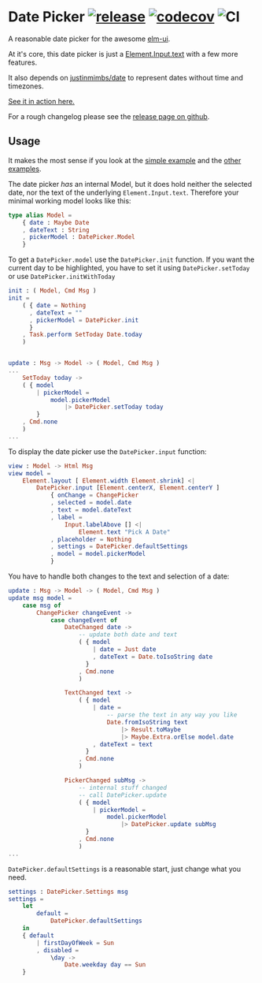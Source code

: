 # Date Picker [![release](https://github-basic-badges.herokuapp.com/release/FabHof/elm-ui-datepicker.svg)](https://package.elm-lang.org/packages/fabhof/elm-ui-datepicker/latest/) [![codecov](https://codecov.io/gh/FabHof/elm-ui-datepicker/branch/main/graph/badge.svg)](https://codecov.io/gh/FabHof/elm-ui-datepicker) ![CI](https://github.com/FabHof/elm-ui-datepicker/workflows/CI/badge.svg?branch=main)

A reasonable date picker for the awesome [elm-ui](https://package.elm-lang.org/packages/mdgriffith/elm-ui/latest/).

At it's core, this date picker is just a [Element.Input.text](https://package.elm-lang.org/packages/mdgriffith/elm-ui/latest/Element-Input#text) with a few more features.

It also depends on [justinmimbs/date](https://package.elm-lang.org/packages/justinmimbs/date/latest/) to represent dates without time and timezones.

[See it in action here.](https://fabhof.github.io/elm-ui-datepicker/)

For a rough changelog please see the [release page on github](https://github.com/FabHof/elm-ui-datepicker/releases).

## Usage

It makes the most sense if you look at the [simple example](https://github.com/FabHof/elm-ui-datepicker/blob/main/examples/Simple.elm) and the [other examples](https://github.com/FabHof/elm-ui-datepicker/tree/main/examples).

The date picker *has* an internal Model, but it does hold neither the selected date, nor the text of the underlying `Element.Input.text`. Therefore your minimal working model looks like this:

```elm
type alias Model =
    { date : Maybe Date
    , dateText : String
    , pickerModel : DatePicker.Model
    }
```

To get a `DatePicker.model` use the `DatePicker.init` function. If you want the current day to be highlighted, you have to set it using `DatePicker.setToday` or use `DatePicker.initWithToday` 

```elm
init : ( Model, Cmd Msg )
init =
    ( { date = Nothing
      , dateText = ""
      , pickerModel = DatePicker.init
      }
    , Task.perform SetToday Date.today
    )


update : Msg -> Model -> ( Model, Cmd Msg )
...
    SetToday today ->
    ( { model
        | pickerModel =
            model.pickerModel
                |> DatePicker.setToday today
        }
    , Cmd.none
    )
...
```

To display the date picker use the `DatePicker.input` function:

```elm
view : Model -> Html Msg
view model =
    Element.layout [ Element.width Element.shrink] <|
        DatePicker.input [Element.centerX, Element.centerY ]
            { onChange = ChangePicker
            , selected = model.date
            , text = model.dateText
            , label =
                Input.labelAbove [] <|
                    Element.text "Pick A Date"
            , placeholder = Nothing
            , settings = DatePicker.defaultSettings
            , model = model.pickerModel
            }
```
You have to handle both changes to the text and selection of a date:

```elm
update : Msg -> Model -> ( Model, Cmd Msg )
update msg model =
    case msg of
        ChangePicker changeEvent ->
            case changeEvent of
                DateChanged date ->
                    -- update both date and text
                    ( { model
                        | date = Just date
                        , dateText = Date.toIsoString date
                      }
                    , Cmd.none
                    )

                TextChanged text ->
                    ( { model
                        | date =
                            -- parse the text in any way you like
                            Date.fromIsoString text
                                |> Result.toMaybe
                                |> Maybe.Extra.orElse model.date
                        , dateText = text
                      }
                    , Cmd.none
                    )

                PickerChanged subMsg ->
                    -- internal stuff changed
                    -- call DatePicker.update
                    ( { model
                        | pickerModel =
                            model.pickerModel
                                |> DatePicker.update subMsg
                      }
                    , Cmd.none
                    )
...
```

`DatePicker.defaultSettings` is a reasonable start, just change what you need.

```elm
settings : DatePicker.Settings msg
settings =
    let
        default =
            DatePicker.defaultSettings
    in
    { default
        | firstDayOfWeek = Sun
        , disabled =
            \day ->
                Date.weekday day == Sun
    }
```